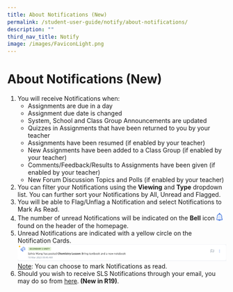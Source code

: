 ```yaml
---
title: About Notifications (New)
permalink: /student-user-guide/notify/about-notifications/
description: ""
third_nav_title: Notify
image: /images/FaviconLight.png
---
```

<h1>About Notifications (New)</h1>
<p></p><ol>
    <li>You will receive Notifications when:
      <ul>
        <li>Assignments are due in a day</li>
        <li>Assignment due date is changed</li>
        <li>System, School and Class Group Announcements are updated</li>
        <li>Quizzes in Assignments that have been returned to you by your teacher</li>
        <li>Assignments have been resumed (if enabled by your teacher)</li>
        <li>New Assignments have been added to a Class Group (if enabled by your teacher)</li>
        <li>Comments/Feedback/Results to Assignments have been given (if enabled by your teacher)</li>
        <li>New Forum Discussion Topics and Polls (if enabled by your teacher)</li>
      </ul>
    </li>
    <li>You can filter your Notifications using the <strong>Viewing</strong> and <strong>Type</strong> dropdown list. You can further sort your Notifications by All, Unread and Flagged.</li>
    <li>You will be able to Flag/Unflag a Notification and select Notifications to Mark As Read.</li>
    <li>The number of unread Notifications will be indicated on the <strong>Bell</strong> icon <img style="width:1rem; display: inline;" src="/images/Icons/Bell.svg"> found on the header of the homepage.</li>
    <li>Unread Notifications are indicated with a yellow circle on the Notification Cards. <img src="/images/1Student/N-New.png"></li>
	<u>Note</u>: You can choose to mark Notifications as read.
    <li>Should you wish to receive SLS Notifications through your email, you may do so from <a target="_blank" href="/student-user-guide/customise/set-email-notifications/">here</a>.<strong> (New in R19)</strong>.</li>
  </ol><p></p>